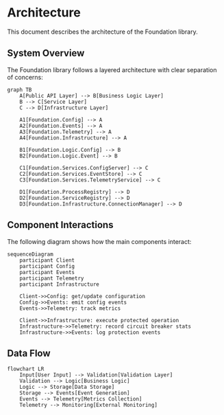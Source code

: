 # Architecture

This document describes the architecture of the Foundation library.

## System Overview

The Foundation library follows a layered architecture with clear separation of concerns:

```mermaid
graph TB
    A[Public API Layer] --> B[Business Logic Layer]
    B --> C[Service Layer]
    C --> D[Infrastructure Layer]
    
    A1[Foundation.Config] --> A
    A2[Foundation.Events] --> A
    A3[Foundation.Telemetry] --> A
    A4[Foundation.Infrastructure] --> A
    
    B1[Foundation.Logic.Config] --> B
    B2[Foundation.Logic.Event] --> B
    
    C1[Foundation.Services.ConfigServer] --> C
    C2[Foundation.Services.EventStore] --> C
    C3[Foundation.Services.TelemetryService] --> C
    
    D1[Foundation.ProcessRegistry] --> D
    D2[Foundation.ServiceRegistry] --> D
    D3[Foundation.Infrastructure.ConnectionManager] --> D
```

## Component Interactions

The following diagram shows how the main components interact:

```mermaid
sequenceDiagram
    participant Client
    participant Config
    participant Events
    participant Telemetry
    participant Infrastructure
    
    Client->>Config: get/update configuration
    Config->>Events: emit config events
    Events->>Telemetry: track metrics
    
    Client->>Infrastructure: execute protected operation
    Infrastructure->>Telemetry: record circuit breaker stats
    Infrastructure->>Events: log protection events
```

## Data Flow

```mermaid
flowchart LR
    Input[User Input] --> Validation[Validation Layer]
    Validation --> Logic[Business Logic]
    Logic --> Storage[Data Storage]
    Storage --> Events[Event Generation]
    Events --> Telemetry[Metrics Collection]
    Telemetry --> Monitoring[External Monitoring]
```
